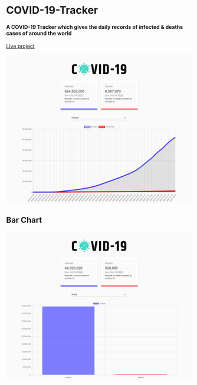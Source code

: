# COVID-19-Tracker

#### A COVID-19 Tracker which gives the daily records of infected & deaths cases of around the world


[Live project](https://csb-glqvsm.netlify.app/)

![Home Page](https://github.com/neolia-monu/COVID-19-Tracker/blob/1b3bd404a7d40e75174da4eef68e96b9ec1193cf/asset/home.png)

## Bar Chart
![](https://github.com/neolia-monu/COVID-19-Tracker/blob/1b3bd404a7d40e75174da4eef68e96b9ec1193cf/asset/india-bar.png)
